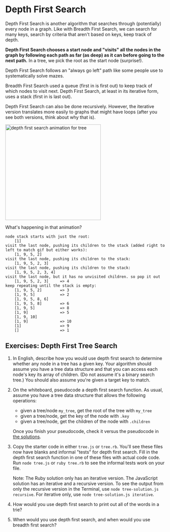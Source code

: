 # Depth First Search

Depth First Search is another algorithm that searches through (potentially) every node in a graph. Like with Breadth First Search, we can search for many keys, search by criteria that aren't based on keys, keep track of depth. 

**Depth First Search chooses a start node and "visits" all the nodes in the graph by following each path as far (as deep) as it can before going to the next path.**  In a tree, we pick the root as the start node (surprise!).

Depth First Search follows an "always go left" path like some people use to systematically solve mazes. 

Breadth First Search used a queue (first in is first out) to keep track of which nodes to visit next.  Depth First Search, at least in its iterative form, uses a stack (first in is last out).

Depth First Search can also be done recursively. However, the iterative version translates more easily to graphs that might have loops (after you see both versions, think about why that is).


<img src="https://upload.wikimedia.org/wikipedia/commons/7/7f/Depth-First-Search.gif" alt="depth first search animation for tree" width="300px">

What's happening in that animation?

```
node stack starts with just the root:  
	[1]
visit the last node, pushing its children to the stack (added right to left to match gif but either works): 
	[1, 9, 5, 2]  
visit the last node, pushing its children to the stack:
	[1, 9, 5, 2, 3]
visit the last node, pushing its children to the stack:
	[1, 9, 5, 2, 3, 4]
visit the last node, but it has no unvisited children. so pop it out
	[1, 9, 5, 2, 3] 	=> 4
keep repeating until the stack is empty: 
	[1, 9, 5, 2]  		=> 3
	[1, 9, 5]  			=> 2
	[1, 9, 5, 8, 6]
	[1, 9, 5, 8]  		=> 6
	[1, 9, 5]			=> 8
	[1, 9]				=> 5
	[1, 9, 10]
	[1, 9]				=> 10
	[1] 				=> 9
	[]					=> 1
```


## Exercises: Depth First Tree Search

1. In English, describe how you would use depth first search to determine whether any node in a tree has a given key. Your algorithm should assume you have a tree data structure and that you can access each node's key its array of children. (Do not assume it's a binary search tree.) You should also assume you're given a target key to match.


1. On the whiteboard, pseudocode a depth first search function. As usual, assume you have a tree data structure that allows the following operations:
	
	* given a tree/node `my_tree`, get the root of the tree with `my_tree`
	* given a tree/node, get the key of the node with `.key`
	* given a tree/node, get the children of the node with `.children`

	Once you finish your pseudocode, check it versus the pseudocode in [the solutions](solutions.md).


1. Copy the starter code in either `tree.js` or `tree.rb`.  You'll see these files now have blanks and informal "tests" for depth first search.  Fill in the depth first search function in one of these files with actual code code. Run `node tree.js` or `ruby tree.rb` to see the informal tests work on your file.

	Note: The Ruby solution only has an iterative version.  The JavaScript solution has an iterative and a recursive version. To see the output from only the recursive version in the Terminal, use `node tree-solution.js recursive`. For iterative only, use `node tree-solution.js iterative`. 
	
1. How would you use depth first search to print out all of the words in a trie?

1. When would you use depth first search, and when would you use breadth first search?
